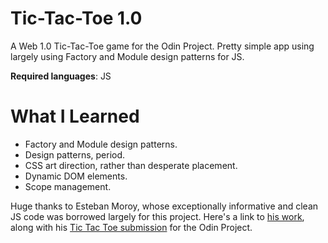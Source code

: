 # Tic-Tac-Toe 1.0

A Web 1.0 Tic-Tac-Toe game for the Odin Project. Pretty simple app using largely using Factory and Module design patterns for JS.

**Required languages**: JS

# What I Learned

* Factory and Module design patterns.
* Design patterns, period. 
* CSS art direction, rather than desperate placement. 
* Dynamic DOM elements. 
* Scope management. 

Huge thanks to Esteban Moroy, whose exceptionally informative and clean JS code was borrowed largely for this project. Here's a link to [his work](https://github.com/estebanmoroy), along with his [Tic Tac Toe submission](https://github.com/estebanmoroy/tic-tac-toe) for the Odin Project. 